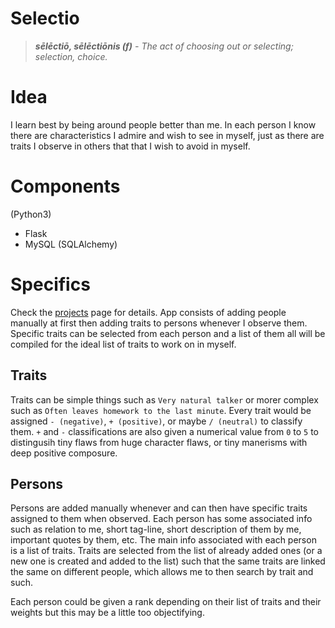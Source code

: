 # Selectio
> ***sēlēctiō, sēlēctiōnis (f)** - The act of choosing out or selecting; selection, choice.*

# Idea
I learn best by being around people better than me. In each person I know there are characteristics I admire and wish to see in myself, just as there are traits I observe in others that that I wish to avoid in myself.

# Components
(Python3)
- Flask
- MySQL (SQLAlchemy)

# Specifics

Check the [projects](https://github.com/Apexal/selectio/projects) page for details.
App consists of adding people manually at first then adding traits to persons whenever I observe them. Specific traits can be selected from each person and a list of them all will be compiled for the ideal list of traits to work on in myself.

## Traits
Traits can be simple things such as `Very natural talker` or morer complex such as `Often leaves homework to the last minute`. Every trait would be assigned `- (negative)`, `+ (positive)`, or maybe `/ (neutral)` to classify them. `+` and `-` classifications are also given a numerical value from `0` to `5` to distingusih tiny flaws from huge character flaws, or tiny manerisms with deep positive composure. 

## Persons
Persons are added manually whenever and can then have specific traits assigned to them when observed. Each person has some associated info such as relation to me, short tag-line, short description of them by me, important quotes by them, etc. The main info associated with each person is a list of traits. Traits are selected from the list of already added ones (or a new one is created and added to the list) such that the same traits are linked the same on different people, which allows me to then search by trait and such.

Each person could be given a rank depending on their list of traits and their weights but this may be a little too objectifying.
